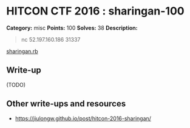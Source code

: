 # HITCON CTF 2016 : sharingan-100

**Category:** misc
**Points:** 100
**Solves:** 38
**Description:**

> nc 52.197.160.186 31337

[sharingan.rb](https://s3-ap-northeast-1.amazonaws.com/hitcon2016qual/sharingan.rb_20a3d2497ad0292d72b4796754c5585523b3e985)

## Write-up

(TODO)

## Other write-ups and resources

* https://jiulongw.github.io/post/hitcon-2016-sharingan/
